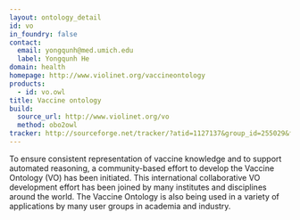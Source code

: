 ```yaml
---
layout: ontology_detail
id: vo
in_foundry: false
contact:
  email: yongqunh@med.umich.edu
  label: Yongqunh He
domain: health
homepage: http://www.violinet.org/vaccineontology
products:
  - id: vo.owl
title: Vaccine ontology
build:
  source_url: http://www.violinet.org/vo
  method: obo2owl
tracker: http://sourceforge.net/tracker/?atid=1127137&group_id=255029&func=browse
---
```

To ensure consistent representation of vaccine knowledge and to support automated reasoning, a community-based effort to develop the Vaccine Ontology (VO) has been initiated. This international collaborative VO development effort has been joined by many institutes and disciplines around the world. The Vaccine Ontology is also being used in a variety of applications by many user groups in academia and industry.
